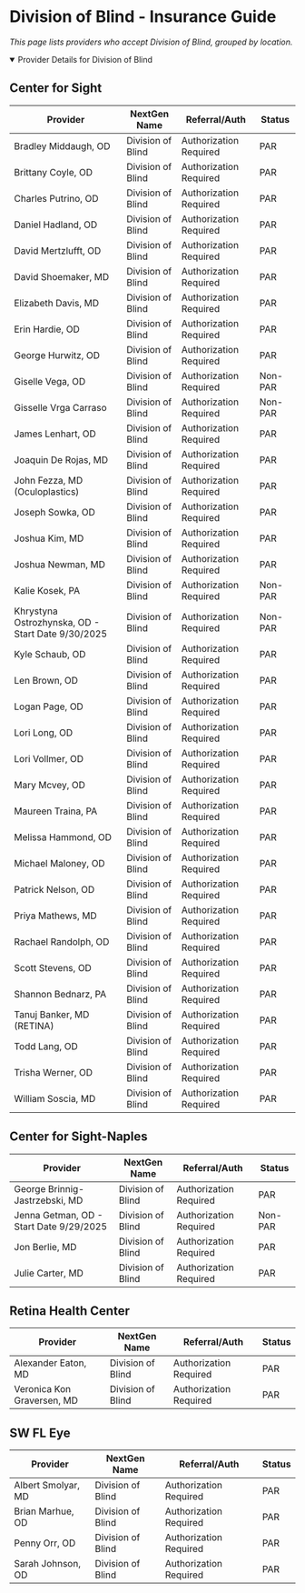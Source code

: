 # Division of Blind - Insurance Guide

*This page lists providers who accept Division of Blind, grouped by location.*

<details open><summary>Provider Details for Division of Blind</summary>

## Center for Sight

| Provider | NextGen Name | Referral/Auth | Status |
|----------|-------------|--------------|--------|
| Bradley Middaugh, OD | Division of Blind | Authorization Required | PAR |
| Brittany Coyle, OD | Division of Blind | Authorization Required | PAR |
| Charles Putrino, OD | Division of Blind | Authorization Required | PAR |
| Daniel Hadland, OD | Division of Blind | Authorization Required | PAR |
| David Mertzlufft, OD | Division of Blind | Authorization Required | PAR |
| David Shoemaker, MD | Division of Blind | Authorization Required | PAR |
| Elizabeth Davis, MD | Division of Blind | Authorization Required | PAR |
| Erin Hardie, OD | Division of Blind | Authorization Required | PAR |
| George Hurwitz, OD | Division of Blind | Authorization Required | PAR |
| Giselle Vega, OD | Division of Blind | Authorization Required | Non-PAR |
| Gisselle Vrga Carraso | Division of Blind | Authorization Required | Non-PAR |
| James Lenhart, OD | Division of Blind | Authorization Required | PAR |
| Joaquin De Rojas, MD | Division of Blind | Authorization Required | PAR |
| John Fezza, MD (Oculoplastics) | Division of Blind | Authorization Required | PAR |
| Joseph Sowka, OD | Division of Blind | Authorization Required | PAR |
| Joshua Kim, MD | Division of Blind | Authorization Required | PAR |
| Joshua Newman, MD | Division of Blind | Authorization Required | PAR |
| Kalie Kosek, PA | Division of Blind | Authorization Required | Non-PAR |
| Khrystyna Ostrozhynska, OD - Start Date 9/30/2025 | Division of Blind | Authorization Required | Non-PAR |
| Kyle Schaub, OD | Division of Blind | Authorization Required | PAR |
| Len Brown, OD | Division of Blind | Authorization Required | PAR |
| Logan Page, OD | Division of Blind | Authorization Required | PAR |
| Lori Long, OD | Division of Blind | Authorization Required | PAR |
| Lori Vollmer, OD | Division of Blind | Authorization Required | PAR |
| Mary Mcvey, OD | Division of Blind | Authorization Required | PAR |
| Maureen Traina, PA | Division of Blind | Authorization Required | PAR |
| Melissa Hammond, OD | Division of Blind | Authorization Required | PAR |
| Michael Maloney, OD | Division of Blind | Authorization Required | PAR |
| Patrick Nelson, OD | Division of Blind | Authorization Required | PAR |
| Priya Mathews, MD | Division of Blind | Authorization Required | PAR |
| Rachael Randolph, OD | Division of Blind | Authorization Required | PAR |
| Scott Stevens, OD | Division of Blind | Authorization Required | PAR |
| Shannon Bednarz, PA | Division of Blind | Authorization Required | PAR |
| Tanuj Banker, MD (RETINA) | Division of Blind | Authorization Required | PAR |
| Todd Lang, OD | Division of Blind | Authorization Required | PAR |
| Trisha Werner, OD | Division of Blind | Authorization Required | PAR |
| William Soscia, MD | Division of Blind | Authorization Required | PAR |

## Center for Sight-Naples

| Provider | NextGen Name | Referral/Auth | Status |
|----------|-------------|--------------|--------|
| George Brinnig-Jastrzebski, MD | Division of Blind | Authorization Required | PAR |
| Jenna Getman, OD - Start Date 9/29/2025 | Division of Blind | Authorization Required | Non-PAR |
| Jon Berlie, MD | Division of Blind | Authorization Required | PAR |
| Julie Carter, MD | Division of Blind | Authorization Required | PAR |

## Retina Health Center

| Provider | NextGen Name | Referral/Auth | Status |
|----------|-------------|--------------|--------|
| Alexander Eaton, MD | Division of Blind | Authorization Required | PAR |
| Veronica Kon Graversen, MD | Division of Blind | Authorization Required | PAR |

## SW FL Eye

| Provider | NextGen Name | Referral/Auth | Status |
|----------|-------------|--------------|--------|
| Albert Smolyar, MD | Division of Blind | Authorization Required | PAR |
| Brian Marhue, OD | Division of Blind | Authorization Required | PAR |
| Penny Orr, OD | Division of Blind | Authorization Required | PAR |
| Sarah Johnson, OD | Division of Blind | Authorization Required | PAR |

</details>

